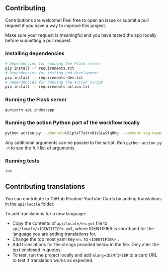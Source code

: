 ## Contributing

Contributions are welcome! Feel free to open an issue or submit a pull request if you have a way to improve this project.

Make sure your request is meaningful and you have tested the app locally before submitting a pull request.

### Installing dependencies

```bash
# Dependencies for running the Flask server
pip install -r requirements.txt
# Dependencies for testing and development
pip install -r requirements-dev.txt
# Dependencies for running the action script
pip install -r requirements-action.txt
```

### Running the Flask server

```bash
gunicorn api.index:app
```

### Running the action Python part of the workflow locally

```bash
python action.py --channel=UCipSxT7a3rn81vGLw9lqRkg --comment-tag-name="EXAMPLE-YOUTUBE-CARDS"
```

Any additional arguments can be passed to the script. Run `python action.py -h` to see the full list of arguments.

### Running tests

```bash
tox
```

## Contributing translations

You can contribute to GitHub Readme YouTube Cards by adding translations in the `api/locale` folder.

To add translations for a new language:

- Copy the contents of `api/locale/en.yml` file to `api/locale/<IDENTIFIER>.yml`, where IDENTIFIER is shorthand for the language you are adding translations for.
- Change the top most yaml key `en:` to `<IDENTIFIER>:`.
- Add translations for the strings provided below in the file. Only alter the text enclosed in quotes.
- To test, run the project locally and add `&lang=IDENTIFIER` to a card URL to test if translation works as expected.
